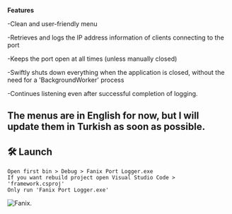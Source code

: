 **Features**

-Clean and user-friendly menu

-Retrieves and logs the IP address information of clients connecting to the port

-Keeps the port open at all times (unless manually closed)

-Swiftly shuts down everything when the application is closed, without the need for a 'BackgroundWorker' process

-Continues listening even after successful completion of logging.

## The menus are in English for now, but I will update them in Turkish as soon as possible.


## **🛠️ Launch**

```
Open first bin > Debug > Fanix Port Logger.exe
If you want rebuild project open Visual Studio Code > 'framework.csproj'
Only run 'Fanix Port Logger.exe'

```


![Fanix.](https://cdn.discordapp.com/attachments/719570386303320096/1181979991697797150/1.PNG)

